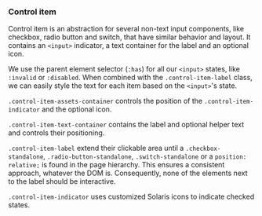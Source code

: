 ### Control item

Control item is an abstraction for several non-text input components, like checkbox, radio button and switch, that have similar behavior and layout. It contains an `<input>` indicator, a text container for the label and an optional icon.

We use the parent element selector (`:has`) for all our `<input>` states, like `:invalid` or `:disabled`. When combined with the `.control-item-label` class, we can easily style the text for each item based on the `<input>`'s state.

`.control-item-assets-container` controls the position of the `.control-item-indicator` and the optional icon.

`.control-item-text-container` contains the label and optional helper text and controls their positioning.

`.control-item-label` extend their clickable area until a `.checkbox-standalone`, `.radio-button-standalone`, `.switch-standalone` or a `position: relative;` is found in the page hierarchy. This ensures a consistent approach, whatever the DOM is. Consequently, none of the elements next to the label should be interactive.

`.control-item-indicator` uses customized Solaris icons to indicate checked states.
